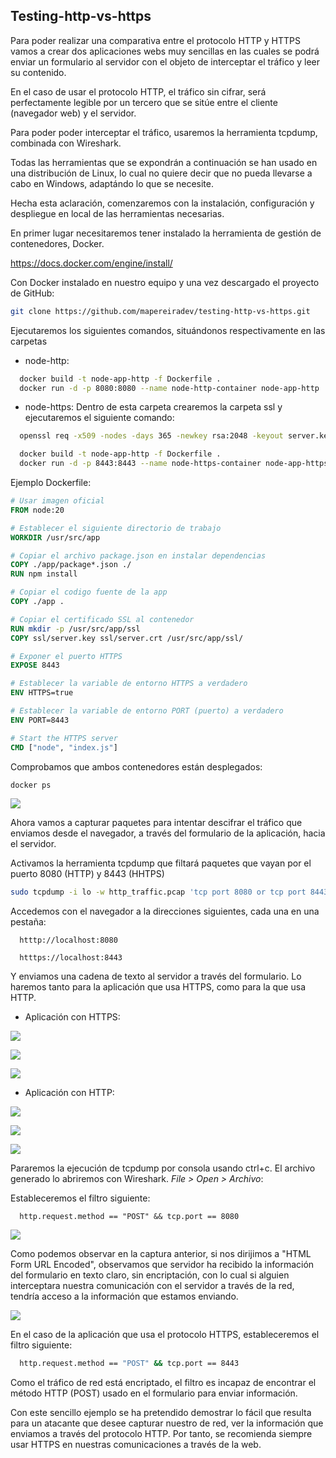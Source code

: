 ## Testing-http-vs-https

Para poder realizar una comparativa entre el protocolo HTTP y HTTPS vamos a crear dos aplicaciones webs muy sencillas en las cuales se podrá enviar un formulario al servidor con el objeto de interceptar el tráfico y leer su contenido.

En el caso de usar el protocolo HTTP, el tráfico sin cifrar, será perfectamente legible por un tercero que se sitúe entre el cliente (navegador web) y el servidor.

Para poder poder interceptar el tráfico, usaremos la herramienta tcpdump, combinada con Wireshark.

Todas las herramientas que se expondrán a continuación se han usado en una distribución de Linux, lo cual no quiere decir que no pueda llevarse a cabo en Windows, adaptándo lo que se necesite.

Hecha esta aclaración, comenzaremos con la instalación, configuración y despliegue en local de las herramientas necesarias.

En primer lugar necesitaremos tener instalado la herramienta de gestión de contenedores, Docker.

https://docs.docker.com/engine/install/

Con Docker instalado en nuestro equipo y una vez descargado el proyecto de GitHub:
```bash
git clone https://github.com/mapereiradev/testing-http-vs-https.git
```

Ejecutaremos los siguientes comandos, situándonos respectivamente en las carpetas
* node-http:
```bash
  docker build -t node-app-http -f Dockerfile .
  docker run -d -p 8080:8080 --name node-http-container node-app-http
```
* node-https:
  Dentro de esta carpeta crearemos la carpeta ssl y ejecutaremos el siguiente comando:
```bash
  openssl req -x509 -nodes -days 365 -newkey rsa:2048 -keyout server.key -out server.crt -subj "/CN=localhost"
```

```bash
  docker build -t node-app-http -f Dockerfile .
  docker run -d -p 8443:8443 --name node-https-container node-app-https
```
Ejemplo Dockerfile:

```Dockerfile
# Usar imagen oficial
FROM node:20

# Establecer el siguiente directorio de trabajo
WORKDIR /usr/src/app

# Copiar el archivo package.json en instalar dependencias
COPY ./app/package*.json ./
RUN npm install

# Copiar el codigo fuente de la app
COPY ./app .

# Copiar el certificado SSL al contenedor
RUN mkdir -p /usr/src/app/ssl
COPY ssl/server.key ssl/server.crt /usr/src/app/ssl/

# Exponer el puerto HTTPS
EXPOSE 8443

# Establecer la variable de entorno HTTPS a verdadero
ENV HTTPS=true

# Establecer la variable de entorno PORT (puerto) a verdadero
ENV PORT=8443

# Start the HTTPS server
CMD ["node", "index.js"]

```

Comprobamos que ambos contenedores están desplegados:
```bash
docker ps
```
![](/images/docker_ps.jpg)

Ahora vamos a capturar paquetes para intentar descifrar el tráfico que enviamos desde el navegador, a través del formulario de la aplicación, hacia el servidor.


Activamos la herramienta tcpdump que filtará paquetes que vayan por el puerto 8080 (HTTP) y 8443 (HHTPS)

```bash
sudo tcpdump -i lo -w http_traffic.pcap 'tcp port 8080 or tcp port 8443'
```

Accedemos con el navegador a la direcciones siguientes, cada una en una pestaña:

```
  htttp://localhost:8080
```
```
  htttps://localhost:8443
```

Y enviamos una cadena de texto al servidor a través del formulario. Lo haremos tanto para la aplicación que usa HTTPS, como para la que usa HTTP.

- Aplicación con HTTPS:

![](/images/firefox_page01.jpg)

![](/images/firefox_page02.jpg)

![](/images/firefox_page03.jpg)

- Aplicación con HTTP:

![](/images/firefox_page04.jpg)

![](/images/firefox_page05.jpg)

![](/images/firefox_page06.jpg)

Pararemos la ejecución de tcpdump por consola usando ctrl+c. El archivo generado lo abriremos con Wireshark. _File > Open > Archivo_:

Estableceremos el filtro siguiente:

```Wireshark
  http.request.method == "POST" && tcp.port == 8080
```

<!-- ![](/images/wireshark01.jpg) -->

![](/images/wireshark02.jpg)

Como podemos observar en la captura anterior, si nos dirijimos a "HTML Form URL Encoded", observamos que servidor ha recibido la información del formulario en texto claro, sin encriptación, con lo cual si alguien interceptara nuestra comunicación con el servidor a través de la red, tendría acceso a la información que estamos enviando.


![](/images/wireshark03.jpg)

En el caso de la aplicación que usa el protocolo HTTPS, estableceremos el filtro siguiente:

```bash
  http.request.method == "POST" && tcp.port == 8443
```
Como el tráfico de red está encriptado, el filtro es incapaz de encontrar el método HTTP (POST) usado en el formulario para enviar información.

Con este sencillo ejemplo se ha pretendido demostrar lo fácil que resulta para un atacante que desee capturar nuestro de red, ver la información que enviamos a través del protocolo HTTP. Por tanto, se recomienda siempre usar HTTPS en nuestras comunicaciones a través de la web.

